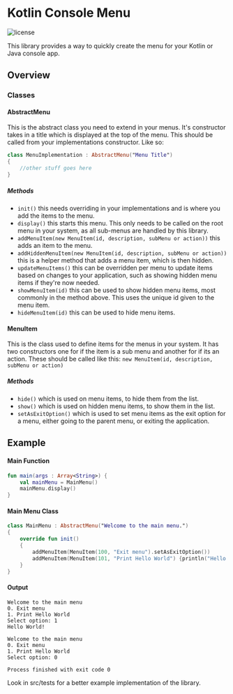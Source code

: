 
# Kotlin Console Menu
![license](https://img.shields.io/hexpm/l/plug.svg)

This library provides a way to quickly create the menu for your Kotlin or Java console app.

##  Overview

### Classes

#### AbstractMenu
This is the abstract class you need to extend in your menus.
It's constructor takes in a title which is displayed at the top of the menu. This should be called from your implementations constructor. Like so:
```kotlin
class MenuImplementation : AbstractMenu("Menu Title")
{
    //other stuff goes here
}
```
##### Methods
- `init()` this needs overriding in your implementations and is where you add the items to the menu.
- `display()` this starts this menu. This only needs to be called on the root menu in your system, as all sub-menus are handled by this library.
- `addMenuItem(new MenuItem(id, description, subMenu or action))` this adds an item to the menu. 
- `addHiddenMenuItem(new MenuItem(id, description, subMenu or action))` this is a helper method that adds a menu item, which is then hidden.
- `updateMenuItems()` this can be overridden per menu to update items based on changes to your application, such as showing hidden menu items if they're now needed.
- `showMenuItem(id)` this can be used to show hidden menu items, most commonly in the method above. This uses the unique id given to the menu item.
- `hideMenuItem(id)` this can be used to hide menu items.

#### MenuItem
This is the class used to define items for the menus in your system. 
It has two constructors one for if the item is a sub menu and another for if its an action. 
These should be called like this: `new MenuItem(id, description, subMenu or action)`
##### Methods
- `hide()` which is used on menu items, to hide them from the list.
- `show()` which is used on hidden menu items, to show them in the list.
- `setAsExitOption()` which is used to set menu items as the exit option for a menu, either going to the parent menu, or exiting the application.

## Example
#### Main Function
```kotlin
fun main(args : Array<String>) {
    val mainMenu = MainMenu()
    mainMenu.display()
}
```
#### Main Menu Class
```kotlin
class MainMenu : AbstractMenu("Welcome to the main menu.")
{
    override fun init()
    {
        addMenuItem(MenuItem(100, "Exit menu").setAsExitOption())
        addMenuItem(MenuItem(101, "Print Hello World") {println("Hello World!")})
    }
}
```

#### Output
```text
Welcome to the main menu
0. Exit menu
1. Print Hello World
Select option: 1
Hello World!

Welcome to the main menu
0. Exit menu
1. Print Hello World
Select option: 0

Process finished with exit code 0
```

Look in src/tests for a better example implementation of the library.
